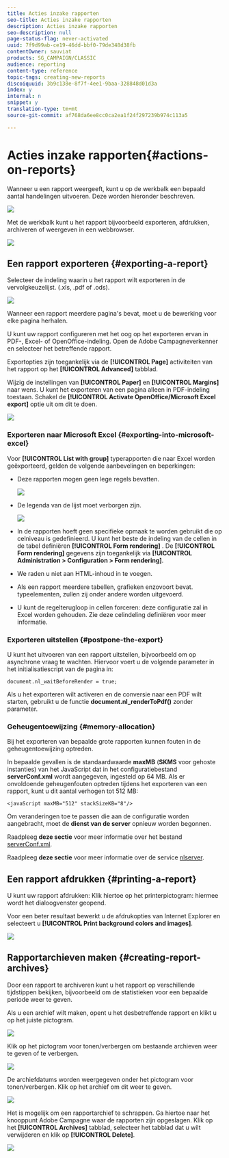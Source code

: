 ```yaml
---
title: Acties inzake rapporten
seo-title: Acties inzake rapporten
description: Acties inzake rapporten
seo-description: null
page-status-flag: never-activated
uuid: 7f9d99ab-ce19-46dd-bbf0-79de348d38fb
contentOwner: sauviat
products: SG_CAMPAIGN/CLASSIC
audience: reporting
content-type: reference
topic-tags: creating-new-reports
discoiquuid: 3b9c138e-8f7f-4ee1-9baa-328848d01d3a
index: y
internal: n
snippet: y
translation-type: tm+mt
source-git-commit: af768da6ee8cc0ca2ea1f24f297239b974c113a5

---
```



# Acties inzake rapporten{#actions-on-reports}

Wanneer u een rapport weergeeft, kunt u op de werkbalk een bepaald aantal handelingen uitvoeren. Deze worden hieronder beschreven.

![](assets/s_ncs_advuser_report_wizard_2.png)

Met de werkbalk kunt u het rapport bijvoorbeeld exporteren, afdrukken, archiveren of weergeven in een webbrowser.

![](assets/s_ncs_advuser_report_wizard_04.png)

## Een rapport exporteren {#exporting-a-report}

Selecteer de indeling waarin u het rapport wilt exporteren in de vervolgkeuzelijst. (.xls, .pdf of .ods).

![](assets/s_ncs_advuser_report_wizard_06.png)

Wanneer een rapport meerdere pagina&#39;s bevat, moet u de bewerking voor elke pagina herhalen.

U kunt uw rapport configureren met het oog op het exporteren ervan in PDF-, Excel- of OpenOffice-indeling. Open de Adobe Campagneverkenner en selecteer het betreffende rapport.

Exportopties zijn toegankelijk via de **[!UICONTROL Page]** activiteiten van het rapport op het **[!UICONTROL Advanced]** tabblad.

Wijzig de instellingen van **[!UICONTROL Paper]** en **[!UICONTROL Margins]** naar wens. U kunt het exporteren van een pagina alleen in PDF-indeling toestaan. Schakel de **[!UICONTROL Activate OpenOffice/Microsoft Excel export]** optie uit om dit te doen.

![](assets/s_ncs_advuser_report_wizard_021.png)

### Exporteren naar Microsoft Excel {#exporting-into-microsoft-excel}

Voor **[!UICONTROL List with group]** typerapporten die naar Excel worden geëxporteerd, gelden de volgende aanbevelingen en beperkingen:

* Deze rapporten mogen geen lege regels bevatten.

   ![](assets/export_limitations_remove_empty_line.png)

* De legenda van de lijst moet verborgen zijn.

   ![](assets/export_limitations_hide_label.png)

* In de rapporten hoeft geen specifieke opmaak te worden gebruikt die op celniveau is gedefinieerd. U kunt het beste de indeling van de cellen in de tabel definiëren **[!UICONTROL Form rendering]** . De **[!UICONTROL Form rendering]** gegevens zijn toegankelijk via **[!UICONTROL Administration > Configuration > Form rendering]**.
* We raden u niet aan HTML-inhoud in te voegen.
* Als een rapport meerdere tabellen, grafieken enzovoort bevat. typeelementen, zullen zij onder andere worden uitgevoerd.
* U kunt de regelterugloop in cellen forceren: deze configuratie zal in Excel worden gehouden. Zie deze celindeling [](../../reporting/using/creating-a-table.md#defining-cell-format)definiëren voor meer informatie.

### Exporteren uitstellen {#postpone-the-export}

U kunt het uitvoeren van een rapport uitstellen, bijvoorbeeld om op asynchrone vraag te wachten. Hiervoor voert u de volgende parameter in het initialisatiescript van de pagina in:

```
document.nl_waitBeforeRender = true;
```

Als u het exporteren wilt activeren en de conversie naar een PDF wilt starten, gebruikt u de functie **document.nl_renderToPdf()** zonder parameter.

### Geheugentoewijzing {#memory-allocation}

Bij het exporteren van bepaalde grote rapporten kunnen fouten in de geheugentoewijzing optreden.

In bepaalde gevallen is de standaardwaarde **maxMB** (**SKMS** voor gehoste instanties) van het JavaScript dat in het configuratiebestand **serverConf.xml** wordt aangegeven, ingesteld op 64 MB. Als er onvoldoende geheugenfouten optreden tijdens het exporteren van een rapport, kunt u dit aantal verhogen tot 512 MB:

```
<javaScript maxMB="512" stackSizeKB="8"/>
```

Om veranderingen toe te passen die aan de configuratie worden aangebracht, moet de **dienst van de server** opnieuw worden begonnen.

Raadpleeg **deze sectie** voor meer informatie over het bestand [serverConf.xml](../../production/using/configuration-principle.md).

Raadpleeg **deze sectie** voor meer informatie over de service [nlserver](../../production/using/administration.md).

## Een rapport afdrukken {#printing-a-report}

U kunt uw rapport afdrukken: Klik hiertoe op het printerpictogram: hiermee wordt het dialoogvenster geopend.

Voor een beter resultaat bewerkt u de afdrukopties van Internet Explorer en selecteert u **[!UICONTROL Print background colors and images]**.

![](assets/s_ncs_advuser_report_print_options.png)

## Rapportarchieven maken {#creating-report-archives}

Door een rapport te archiveren kunt u het rapport op verschillende tijdstippen bekijken, bijvoorbeeld om de statistieken voor een bepaalde periode weer te geven.

Als u een archief wilt maken, opent u het desbetreffende rapport en klikt u op het juiste pictogram.

![](assets/s_ncs_advuser_report_wizard_07.png)

Klik op het pictogram voor tonen/verbergen om bestaande archieven weer te geven of te verbergen.

![](assets/s_ncs_advuser_report_history_06.png)

De archiefdatums worden weergegeven onder het pictogram voor tonen/verbergen. Klik op het archief om dit weer te geven.

![](assets/s_ncs_advuser_report_history_04.png)

Het is mogelijk om een rapportarchief te schrappen. Ga hiertoe naar het knooppunt Adobe Campagne waar de rapporten zijn opgeslagen. Klik op het **[!UICONTROL Archives]** tabblad, selecteer het tabblad dat u wilt verwijderen en klik op **[!UICONTROL Delete]**.

![](assets/s_ncs_advuser_report_history_01.png)

